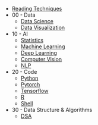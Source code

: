 - [Reading Techniques](README.md)
- 00 - Data
  - [Data Science](00-Data/DataScience.md)
  - [Data Visualization](00-Data/DataVisualization.md)
- 10 - AI
  - [Statistics](10-AI/Stats.md)
  - [Machine Learning](10-AI/ML.md)
  - [Deep Learning](10-AI/DL.md)
  - [Computer Vision](10-AI/CV.md)
  - [NLP](10-AI/NLP.md)
- 20 - Code
  - [Python](20-Code/Python.md)
  - [Pytorch](20-Code/Pytorch.md)
  - [Tensorflow](20-Code/Tensorflow.md)
  - [R](20-Code/R.md)
  - [Shell](20-Code/Shell.md)
- 30 - Data Structure & Algorithms
  - [DSA](30-DataStructureAlgorithms/dsa.md)
